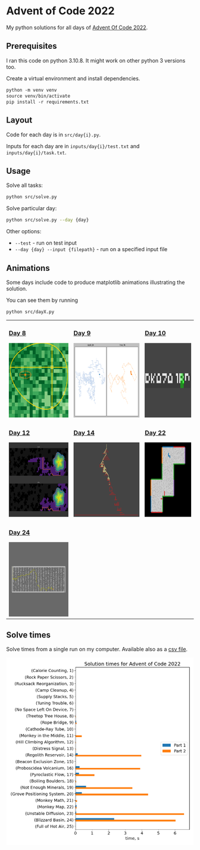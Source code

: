 # Advent of Code 2022

My python solutions for all days of [Advent Of Code 2022](https://adventofcode.com/2022).

## Prerequisites

I ran this code on python 3.10.8. It might work on other python 3 versions too.

Create a virtual environment and install dependencies.

```
python -m venv venv
source venv/bin/activate
pip install -r requirements.txt
```

## Layout

Code for each day is in `src/day{i}.py`.

Inputs for each day are in `inputs/day{i}/test.txt` and `inputs/day{i}/task.txt`.

## Usage

Solve all tasks:

```bash
python src/solve.py
```

Solve particular day:

```bash
python src/solve.py --day {day}
```

Other options:

- `--test` - run on test input
- `--day {day} --input {filepath}` - run on a specified input file

## Animations

Some days include code to produce matplotlib animations illustrating the solution.

You can see them by running

```bash
python src/dayX.py
```

<table>
    <tr>
        <td>
            <h3><a href="src/day8.py">Day 8</a></h3>
            <a href="outputs/day8.png"><img src="outputs/day8.png" height="200"></a>
        </td>
        <td>
            <h3><a href="src/day9.py">Day 9</a></h3>
            <a href="outputs/day9.png"><img src="outputs/day9.png" height="200"></a>
        </td>
        <td>
            <h3><a href="src/day10.py">Day 10</a></h3>
            <a href="outputs/day10.png"><img src="outputs/day10.png" height="200"></a>
        </td>
    </tr>
    <tr>
        <td>
            <h3><a href="src/day12.py">Day 12</a></h3>
            <a href="outputs/day12.png"><img src="outputs/day12.png" height="200"></a>
        </td>
        <td>
            <h3><a href="src/day14.py">Day 14</a></h3>
            <a href="outputs/day14.png"><img src="outputs/day14.png" height="200"></a>
        </td>
        <td>
            <h3><a href="src/day22.py">Day 22</a></h3>
            <a href="outputs/day22.png"><img src="outputs/day22.png" height="200"></a>
        </td>
    </tr>
    <tr>
        <td>
            <h3><a href="src/day24.py">Day 24</a></h3>
            <a href="outputs/day24.png"><img src="outputs/day24.png" height="200"></a>
        </td>
        <td>
        </td>
        <td>
        </td>
    </tr>
</table>

## Solve times

Solve times from a single run on my computer. Available also as a [csv file](outputs/time_stats.csv).

![Solve times horizontal bar chart](outputs/time_stats.png)
